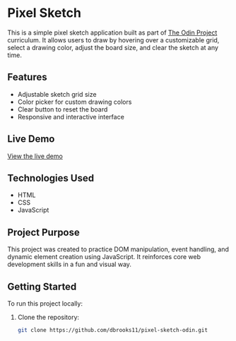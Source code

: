 # Pixel Sketch

This is a simple pixel sketch application built as part of [The Odin Project](https://www.theodinproject.com/) curriculum. It allows users to draw by hovering over a customizable grid, select a drawing color, adjust the board size, and clear the sketch at any time.

## Features

- Adjustable sketch grid size
- Color picker for custom drawing colors
- Clear button to reset the board
- Responsive and interactive interface

## Live Demo

[View the live demo](https://dbrooks11.github.io/pixel-sketch-odin)

## Technologies Used

- HTML
- CSS
- JavaScript

## Project Purpose

This project was created to practice DOM manipulation, event handling, and dynamic element creation using JavaScript. It reinforces core web development skills in a fun and visual way.

## Getting Started

To run this project locally:

1. Clone the repository:
   ```bash
   git clone https://github.com/dbrooks11/pixel-sketch-odin.git
